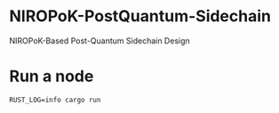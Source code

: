 # NIROPoK-PostQuantum-Sidechain
NIROPoK-Based Post-Quantum Sidechain Design

# Run a node
```
RUST_LOG=info cargo run
```
